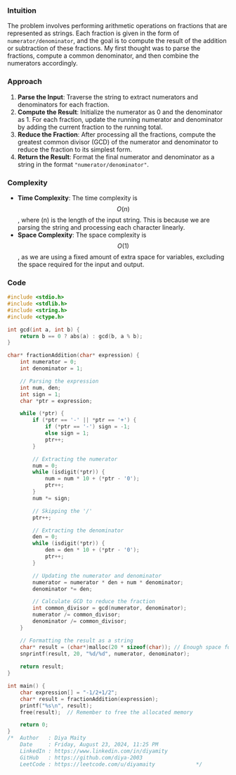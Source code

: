  ### Intuition
The problem involves performing arithmetic operations on fractions that are represented as strings. Each fraction is given in the form of `numerator/denominator`, and the goal is to compute the result of the addition or subtraction of these fractions. My first thought was to parse the fractions, compute a common denominator, and then combine the numerators accordingly.

### Approach
1. **Parse the Input**: Traverse the string to extract numerators and denominators for each fraction.
2. **Compute the Result**: Initialize the numerator as 0 and the denominator as 1. For each fraction, update the running numerator and denominator by adding the current fraction to the running total.
3. **Reduce the Fraction**: After processing all the fractions, compute the greatest common divisor (GCD) of the numerator and denominator to reduce the fraction to its simplest form.
4. **Return the Result**: Format the final numerator and denominator as a string in the format `"numerator/denominator"`.

### Complexity
- **Time Complexity**: The time complexity is $$O(n)$$, where \(n\) is the length of the input string. This is because we are parsing the string and processing each character linearly.
- **Space Complexity**: The space complexity is $$O(1)$$, as we are using a fixed amount of extra space for variables, excluding the space required for the input and output.

### Code
```c
#include <stdio.h>
#include <stdlib.h>
#include <string.h>
#include <ctype.h>

int gcd(int a, int b) {
    return b == 0 ? abs(a) : gcd(b, a % b);
}

char* fractionAddition(char* expression) {
    int numerator = 0;
    int denominator = 1;

    // Parsing the expression
    int num, den;
    int sign = 1;
    char *ptr = expression;

    while (*ptr) {
        if (*ptr == '-' || *ptr == '+') {
            if (*ptr == '-') sign = -1;
            else sign = 1;
            ptr++;
        }

        // Extracting the numerator
        num = 0;
        while (isdigit(*ptr)) {
            num = num * 10 + (*ptr - '0');
            ptr++;
        }
        num *= sign;

        // Skipping the '/'
        ptr++;

        // Extracting the denominator
        den = 0;
        while (isdigit(*ptr)) {
            den = den * 10 + (*ptr - '0');
            ptr++;
        }

        // Updating the numerator and denominator
        numerator = numerator * den + num * denominator;
        denominator *= den;

        // Calculate GCD to reduce the fraction
        int common_divisor = gcd(numerator, denominator);
        numerator /= common_divisor;
        denominator /= common_divisor;
    }

    // Formatting the result as a string
    char* result = (char*)malloc(20 * sizeof(char)); // Enough space for the result
    snprintf(result, 20, "%d/%d", numerator, denominator);
    
    return result;
}

int main() {
    char expression[] = "-1/2+1/2";
    char* result = fractionAddition(expression);
    printf("%s\n", result);
    free(result);  // Remember to free the allocated memory

    return 0;
}
/*	Author   : Diya Maity
	Date     : Friday, August 23, 2024, 11:25 PM	
	LinkedIn : https://www.linkedin.com/in/diyamity
	GitHub   : https://github.com/diya-2003
	LeetCode : https://leetcode.com/u/diyamaity        		*/
```
